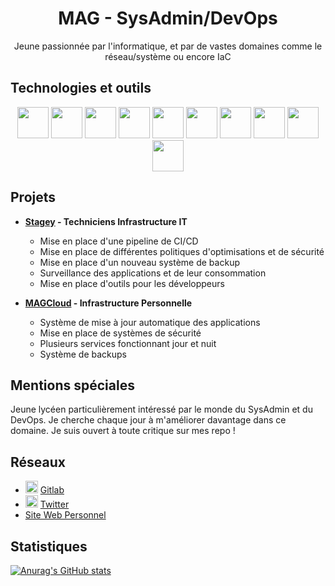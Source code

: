 <link rel="stylesheet" type='text/css' href="https://cdn.jsdelivr.net/gh/devicons/devicon@latest/devicon.min.css" />
<h1 align="center">MAG - SysAdmin/DevOps</h1>
<p align="center">Jeune passionnée par l'informatique, et par de vastes domaines comme le réseau/système ou encore IaC</p>

## Technologies et outils

<div align="center">
  <img height='50px' src="https://cdn.jsdelivr.net/gh/devicons/devicon@latest/icons/docker/docker-plain.svg" />
  <img height='50px' src="https://cdn.jsdelivr.net/gh/devicons/devicon@latest/icons/linux/linux-original.svg" />
  <img height='50px' src="https://cdn.jsdelivr.net/gh/devicons/devicon@latest/icons/ansible/ansible-plain-wordmark.svg" />
  <img height='50px' src="https://cdn.jsdelivr.net/gh/devicons/devicon@latest/icons/python/python-plain.svg" />
  <img height='50px' src="https://cdn.jsdelivr.net/gh/devicons/devicon@latest/icons/bash/bash-plain.svg" />
  <img height='50px' src="https://cdn.jsdelivr.net/gh/devicons/devicon@latest/icons/javascript/javascript-plain.svg" />
  <img height='50px' src="https://cdn.jsdelivr.net/gh/devicons/devicon@latest/icons/cloudflare/cloudflare-plain.svg" />
  <img height='50px' src="https://cdn.jsdelivr.net/gh/devicons/devicon@latest/icons/debian/debian-plain.svg" />
  <img height='50px' src="https://cdn.jsdelivr.net/gh/devicons/devicon@latest/icons/traefikproxy/traefikproxy-original.svg" />
  <img height='50px' src="https://img.icons8.com/fluent/512/proxmox.png" />
</div>

## Projets

- **[Stagey](https://stagey.fr) - Techniciens Infrastructure IT**
  - Mise en place d'une pipeline de CI/CD
  - Mise en place de différentes politiques d'optimisations et de sécurité
  - Mise en place d'un nouveau système de backup
  - Surveillance des applications et de leur consommation
  - Mise en place d'outils pour les développeurs

- **[MAGCloud](https://status.magcloud.eu) - Infrastructure Personnelle**
  - Système de mise à jour automatique des applications
  - Mise en place de systèmes de sécurité
  - Plusieurs services fonctionnant jour et nuit
  - Système de backups

## Mentions spéciales

Jeune lycéen particulièrement intéressé par le monde du SysAdmin et du DevOps. Je cherche chaque jour à m'améliorer davantage dans ce domaine. Je suis ouvert à toute critique sur mes repo !

## Réseaux

- <img height='20px' src="https://cdn.jsdelivr.net/gh/devicons/devicon@latest/icons/gitlab/gitlab-plain.svg" /> [Gitlab](https://gitlab.com/MAG45)
- <img height='20px' src="https://cdn.jsdelivr.net/gh/devicons/devicon@latest/icons/twitter/twitter-original.svg" /> [Twitter](https://x.com/mag__45)
- [Site Web Personnel](https://magcloud.fr)

## Statistiques

[![Anurag's GitHub stats](https://github-readme-stats.vercel.app/api?username=mag-45)](https://github.com/anuraghazra/github-readme-stats)
